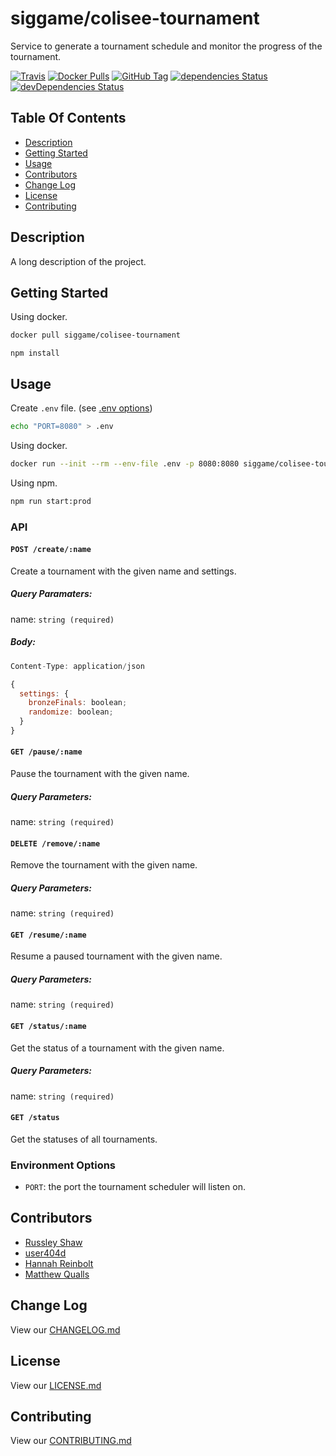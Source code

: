 # siggame/colisee-tournament

Service to generate a tournament schedule and monitor the progress of the tournament.

[![Travis](https://img.shields.io/travis/siggame/colisee-tournament.svg?style=flat-square)](https://travis-ci.org/siggame/colisee-tournament)
[![Docker Pulls](https://img.shields.io/docker/pulls/siggame/colisee-tournament.svg?style=flat-square)](https://hub.docker.com/r/siggame/colisee-tournament/)
[![GitHub Tag](https://img.shields.io/github/tag/siggame/colisee-tournament.svg?style=flat-square)](https://github.com/siggame/colisee-tournament/tags)
[![dependencies Status](https://david-dm.org/siggame/colisee-tournament/status.svg)](https://david-dm.org/siggame/colisee-tournament)
[![devDependencies Status](https://david-dm.org/siggame/colisee-tournament/dev-status.svg)](https://david-dm.org/siggame/colisee-tournament?type=dev)

## Table Of Contents

- [Description](#description)
- [Getting Started](#getting-started)
- [Usage](#usage)
- [Contributors](#contributors)
- [Change Log](#change-log)
- [License](#license)
- [Contributing](#contributing)

## Description

A long description of the project.

## Getting Started

Using docker.

```bash
docker pull siggame/colisee-tournament
```

```npm
npm install
```

## Usage

Create `.env` file. (see [.env options](#environment-options))

```bash
echo "PORT=8080" > .env
```

Using docker.

```bash
docker run --init --rm --env-file .env -p 8080:8080 siggame/colisee-tournament
```

Using npm.

```bash
npm run start:prod
```

### API

#### `POST /create/:name`

Create a tournament with the given name and settings.

##### Query Paramaters:

name: `string (required)`

##### Body:

```js
Content-Type: application/json

{
  settings: {
    bronzeFinals: boolean;
    randomize: boolean;
  }
}
```

#### `GET /pause/:name`

Pause the tournament with the given name.

##### Query Parameters:

name: `string (required)`

#### `DELETE /remove/:name`

Remove the tournament with the given name.

##### Query Parameters:

name: `string (required)`

#### `GET /resume/:name`

Resume a paused tournament with the given name.

##### Query Parameters:

name: `string (required)`

#### `GET /status/:name`

Get the status of a tournament with the given name.

##### Query Parameters:

name: `string (required)`

#### `GET /status`

Get the statuses of all tournaments.

### Environment Options

- `PORT`: the port the tournament scheduler will listen on.

## Contributors

- [Russley Shaw](https://github.com/russleyshaw)
- [user404d](https://github.com/user404d)
- [Hannah Reinbolt](https://github.com/LoneGalaxy)
- [Matthew Qualls](https://github.com/MatthewQualls)

## Change Log

View our [CHANGELOG.md](https://github.com/siggame/colisee-tournament/blob/master/CHANGELOG.md)

## License

View our [LICENSE.md](https://github.com/siggame/colisee/blob/master/LICENSE.md)

## Contributing

View our [CONTRIBUTING.md](https://github.com/siggame/colisee/blob/master/CONTRIBUTING.md)
